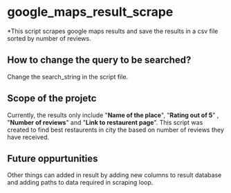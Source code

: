 # google_maps_result_scrape
*This script scrapes google maps results and save the results in a csv file sorted by number of reviews.

## How to change the query to be searched?
Change the search_string in the script file.

## Scope of the projetc
Currently, the results only include "**Name of the place**", "**Rating out of 5**" , "**Number of reviews**" and "**Link to restaurent page**". 
This script was created to find best restaurents in city the based on number of reviews they have received.

## Future oppurtunities
Other things can added in result by adding new columns to result database and adding paths to data required in scraping loop.

